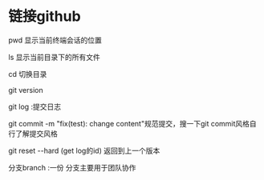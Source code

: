 # 链接github

pwd  显示当前终端会话的位置

ls  显示当前目录下的所有文件

cd 切换目录

git version

git log :提交日志

git commit -m "fix(test): change content"规范提交，搜一下git commit风格自行了解提交风格

git reset --hard (get log的id)  返回到上一个版本

分支branch :一份 分支主要用于团队协作
